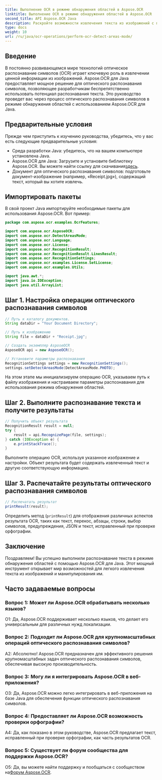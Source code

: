 ```yaml
---
title: Выполнение OCR в режиме обнаружения областей в Aspose.OCR
linktitle: Выполнение OCR в режиме обнаружения областей в Aspose.OCR
second_title: API Aspose.OCR Java
description: Раскройте возможности извлечения текста из изображений с помощью Aspose.OCR для Java. Подробное руководство по оптическому распознаванию текста в режиме обнаружения областей.
type: docs
weight: 10
url: /ru/java/ocr-operations/perform-ocr-detect-areas-mode/
---
```

## Введение

В постоянно развивающемся мире технологий оптическое распознавание символов (OCR) играет ключевую роль в извлечении ценной информации из изображений. Aspose.OCR для Java предоставляет мощное решение для оптического распознавания символов, позволяющее разработчикам беспрепятственно использовать потенциал распознавания текста. Это руководство проведет вас через процесс оптического распознавания символов в режиме обнаружения областей с использованием Aspose.OCR для Java.

## Предварительные условия

Прежде чем приступить к изучению руководства, убедитесь, что у вас есть следующие предварительные условия:

- Среда разработки Java: убедитесь, что на вашем компьютере установлена Java.
-  Aspose.OCR для Java: Загрузите и установите библиотеку Aspose.OCR. Вы можете найти ссылку для скачивания[здесь](https://releases.aspose.com/ocr/java/).
- Документ для оптического распознавания символов: подготовьте документ-изображение (например, «Receipt.jpg»), содержащий текст, который вы хотите извлечь.

## Импортировать пакеты

В свой проект Java импортируйте необходимые пакеты для использования Aspose.OCR. Вот пример:

```java
package com.aspose.ocr.examples.OcrFeatures;

import com.aspose.ocr.AsposeOCR;
import com.aspose.ocr.DetectAreasMode;
import com.aspose.ocr.Language;
import com.aspose.ocr.License;
import com.aspose.ocr.RecognitionResult;
import com.aspose.ocr.RecognitionResult.LinesResult;
import com.aspose.ocr.RecognitionSettings;
import com.aspose.ocr.examples.License.SetLicense;
import com.aspose.ocr.examples.Utils;

import java.awt.*;
import java.io.IOException;
import java.util.ArrayList;
```

## Шаг 1. Настройка операции оптического распознавания символов

```java
// Путь к каталогу документов.
String dataDir = "Your Document Directory";

// Путь к изображению
String file = dataDir + "Receipt.jpg";

// Создать экземпляр AsposeOCR
AsposeOCR api = new AsposeOCR();

// Установите параметры распознавания
RecognitionSettings settings = new RecognitionSettings();
settings.setDetectAreasMode(DetectAreasMode.PHOTO);
```

На этом этапе мы инициализируем операцию OCR, указываем путь к файлу изображения и настраиваем параметры распознавания для использования режима обнаружения областей.

## Шаг 2. Выполните распознавание текста и получите результаты

```java
// Получить объект результата
RecognitionResult result = null;
try {
    result = api.RecognizePage(file, settings);
} catch (IOException e) {
    e.printStackTrace();
}
```

Выполните операцию OCR, используя указанное изображение и настройки. Объект результата будет содержать извлеченный текст и другую соответствующую информацию.

## Шаг 3. Распечатайте результаты оптического распознавания символов

```java
// Распечатать результат
printResult(result);
```

Определить метод (`printResult`) для отображения различных аспектов результата OCR, таких как текст, перекос, абзацы, строки, выбор символов, предупреждения, JSON и текст, исправленный при проверке орфографии.

## Заключение

Поздравляем! Вы успешно выполнили распознавание текста в режиме обнаружения областей с помощью Aspose.OCR для Java. Этот мощный инструмент открывает мир возможностей для легкого извлечения текста из изображений и манипулирования им.

## Часто задаваемые вопросы

### Вопрос 1: Может ли Aspose.OCR обрабатывать несколько языков?

О1: Да, Aspose.OCR поддерживает несколько языков, что делает его универсальным для различных нужд локализации.

### Вопрос 2: Подходит ли Aspose.OCR для крупномасштабных операций оптического распознавания символов?

А2: Абсолютно! Aspose.OCR предназначен для эффективного решения крупномасштабных задач оптического распознавания символов, обеспечивая высокую производительность.

### Вопрос 3: Могу ли я интегрировать Aspose.OCR в веб-приложения?

О3: Да, Aspose.OCR можно легко интегрировать в веб-приложения на базе Java для обеспечения функции оптического распознавания символов.

### Вопрос 4: Предоставляет ли Aspose.OCR возможность проверки орфографии?

A4: Да, как показано в этом руководстве, Aspose.OCR предлагает текст, исправленный при проверке орфографии, как часть результатов OCR.

### Вопрос 5: Существует ли форум сообщества для поддержки Aspose.OCR?

 О5: Да, вы можете найти поддержку и пообщаться с сообществом на[Форум Aspose.OCR](https://forum.aspose.com/c/ocr/16).